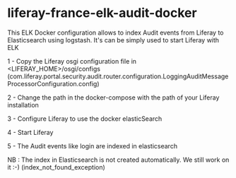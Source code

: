 # liferay-france-elk-audit-docker

This ELK Docker configuration allows to index Audit events from Liferay to Elasticsearch using logstash. It's can be simply used to start Liferay with ELK

1 - Copy the Liferay osgi configuration file in <LIFERAY_HOME>/osgi/configs (com.liferay.portal.security.audit.router.configuration.LoggingAuditMessageProcessorConfiguration.config)

2 - Change the path in the docker-compose with the path of your Liferay installation

3 - Configure Liferay to use the docker elasticSearch

4 - Start Liferay

5 - The Audit events like login are indexed in elasticsearch

NB : The index in Elasticsearch is not created automatically. We still work on it :-) (index_not_found_exception)
